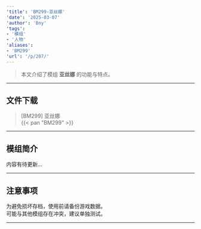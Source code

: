```yaml
---
'title': 'BM299-亚丝娜'
'date': '2025-03-07'
'author': 'Bny'
'tags':
- '模组'
- '人物'
'aliases':
- 'BM299'
'url': '/p/207/'
---
```


> 本文介绍了模组 **亚丝娜** 的功能与特点。

---

## 文件下载

> [BM299] 亚丝娜  
{{< pan "BM299" >}}  

---

## 模组简介

>  
内容有待更新...  

---

## 注意事项

>  
为避免损坏存档，使用前请备份游戏数据。  
可能与其他模组存在冲突，建议单独测试。  

---

